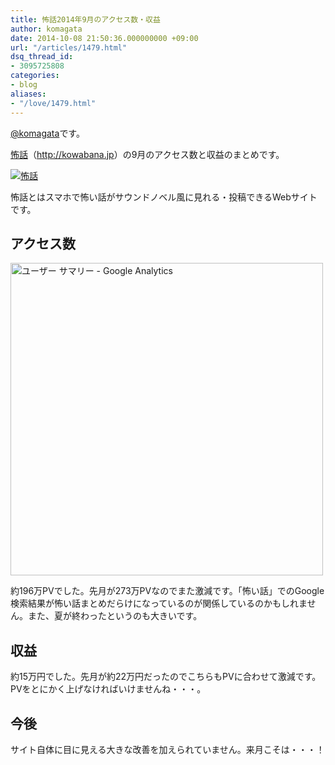 ```yaml
---
title: 怖話2014年9月のアクセス数・収益
author: komagata
date: 2014-10-08 21:50:36.000000000 +09:00
url: "/articles/1479.html"
dsq_thread_id:
- 3095725808
categories:
- blog
aliases:
- "/love/1479.html"
---
```

[@komagata][1]です。

<a title="怖話" href="http://kowabana.jp" target="_blank">怖話</a>（<a title="怖話" href="http://kowabana.jp" target="_blank">http://kowabana.jp</a>）の9月のアクセス数と収益のまとめです。


  <a href="http://kowabana.jp"><img alt="怖話" src="https://lh4.googleusercontent.com/-8-pkth8ETpA/UYjg32awOAI/AAAAAAAADKg/0h8DP9Cg4CQ/s400/Screen%2520Shot%25202013-05-07%2520at%25208.08.34%2520PM.png" /></a>


怖話とはスマホで怖い話がサウンドノベル風に見れる・投稿できるWebサイトです。

## アクセス数


  <img src="http://i.gyazo.com/d1a46d5a19d34bf0f745268482a7eea2.png" alt="ユーザー サマリー - Google Analytics" width="500px" />


約196万PVでした。先月が273万PVなのでまた激減です。「怖い話」でのGoogle検索結果が怖い話まとめだらけになっているのが関係しているのかもしれません。また、夏が終わったというのも大きいです。

## 収益

約15万円でした。先月が約22万円だったのでこちらもPVに合わせて激減です。PVをとにかく上げなければいけませんね・・・。

## 今後

サイト自体に目に見える大きな改善を加えられていません。来月こそは・・・！

 [1]: http://twitter.com/komagata